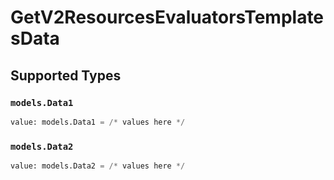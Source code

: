 # GetV2ResourcesEvaluatorsTemplatesData


## Supported Types

### `models.Data1`

```python
value: models.Data1 = /* values here */
```

### `models.Data2`

```python
value: models.Data2 = /* values here */
```

